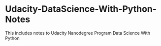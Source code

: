 # Udacity-DataScience-With-Python-Notes
This includes notes to Udacity Nanodegree Program Data Science With Python
